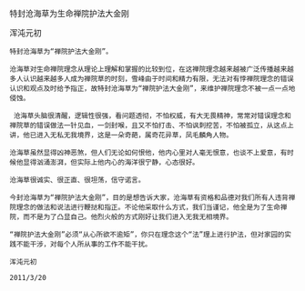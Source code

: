 特封沧海草为生命禅院护法大金刚

浑沌元初


    特封沧海草为“禅院护法大金刚”。

    沧海草对生命禅院理念从理论上理解和掌握的比较到位，在这禅院理念越来越被广泛传播越来越多人认识越来越多人成为禅院草的时刻，雪峰由于时间和精力有限，无法对有悖禅院理念的错误认识和观点及时给予指正，故特封沧海草为“禅院护法大金刚”，来维护禅院理念不被一点一点地侵蚀。

     沧海草头脑很清醒，逻辑性很强，看问题透彻，不怕权威，有大无畏精神，常常对错误理念和禅院草的错误做法一针见血，一剑封喉，且又不怕打击、不怕讽刺挖苦，不怕被孤立，从这点上讲，他已进入无私无我境界，这是一朵奇葩，属奇花异草，凤毛麟角人物。

    沧海草虽然显得凶神恶煞，但人们无论如何恨他，他内心里对人毫无恨意，也谈不上爱意，有时候他显得汹涌澎湃，但实际上他内心的海洋很宁静，心态很好。

    沧海草很诚实、很正直、很坦荡，信守诺言。

    今封沧海草为“禅院护法大金刚”，目的是想告诉大家，沧海草有资格和品德对我们所有人违背禅院理念的做法和说法进行鞭挞和指正。不论他采取什么方式，我们当谨记，他全是为了生命禅院，而不是为了凸显自己。他烈火般的方式刚好让我们进入无我无相境界。

    “禅院护法大金刚”必须“从心所欲不逾矩”，你只在理念这个“法”理上进行护法，但对家园的实践不能干涉，对每个人所从事的工作不能干扰。

    浑沌元初

    2011/3/20



